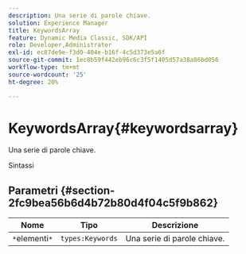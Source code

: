 ```yaml
---
description: Una serie di parole chiave.
solution: Experience Manager
title: KeywordsArray
feature: Dynamic Media Classic, SDK/API
role: Developer,Administrator
exl-id: ec87de9e-f3d0-404e-b16f-4c5d373e5a6f
source-git-commit: 1ec8b59f442eb96c6c3f5f1405d57a38a86bd056
workflow-type: tm+mt
source-wordcount: '25'
ht-degree: 20%

---
```


# KeywordsArray{#keywordsarray}

Una serie di parole chiave.

Sintassi

## Parametri {#section-2fc9bea56b6d4b72b80d4f04c5f9b862}

| Nome | Tipo | Descrizione |
|---|---|---|
| `*`elementi`*` | `types:Keywords` | Una serie di parole chiave. |
